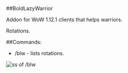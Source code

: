 ##BoldLazyWarrior

Addon for WoW 1.12.1 clients that helps warriors.

Rotations.

##Commands:
* /blw - lists rotations.

![ss of /blw](http://i.imgur.com/UTYT0mb.png)